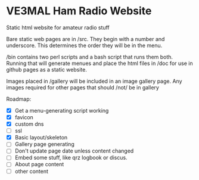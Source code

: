 # VE3MAL Ham Radio Website
Static html website for amateur radio stuff

Bare static web pages are in /src. They begin with a number and underscore.
This determines the order they will be in the menu.

/bin contains two perl scripts and a bash script that runs them both.
Running that will generate menues and place the html files
in /doc for use in github pages as a static website.

Images placed in /gallery will be included in an image gallery page. Any
images required for other pages that should /not/ be in gallery

Roadmap:
- [x] Get a menu-generating script working
- [x] favicon
- [x] custom dns
- [ ] ssl
- [x] Basic layout/skeleton
- [ ] Gallery page generating
- [ ] Don't update page date unless content changed
- [ ] Embed some stuff, like qrz logbook or discus.
- [ ] About page content
- [ ] other content
